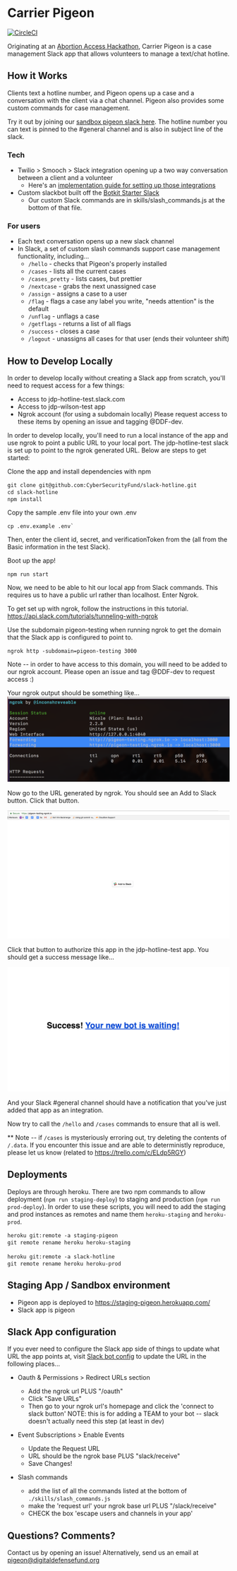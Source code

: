 # Carrier Pigeon
[![CircleCI](https://circleci.com/gh/DigitalDefenseFund/slack_hotline/tree/master.svg?style=svg)](https://circleci.com/gh/DigitalDefenseFund/slack_hotline/tree/master)

Originating at an [Abortion Access Hackathon](https://github.com/AbortionAccessHackathon/slack-hotline), Carrier Pigeon is a case management Slack app that allows volunteers to manage a text/chat hotline.

## How it Works
Clients text a hotline number, and Pigeon opens up a case and a conversation with the client via a chat channel. Pigeon also provides some custom commands for case management.

Try it out by joining our [sandbox pigeon slack here](https://join.slack.com/t/ddf-hotline-sandbox/shared_invite/enQtNDM3ODQzNTY5Mzk1LTc5ZDA1MmI5N2E3MDdmMWJkZWQ2NDJiMTVmOWM3ZDBkYmI1OTBlZTJiMjRhYTg1ODg0ZDk2NjAwZjhmMTQxN2I). The hotline number you can text is pinned to the #general channel and is also in subject line of the slack.

### Tech
* Twilio > Smooch > Slack integration opening up a two way conversation between a client and a volunteer
  * Here's an [implementation guide for setting up those integrations](https://docs.google.com/presentation/d/e/2PACX-1vQ_aW1YF75JLHjFQUJ_NHANT37NyNmeywmbNjeHH7ap1LTYL1dHA_vtYIVyRCmbygFf-okZzyvsjEAs/pub?start=false&loop=false&delayms=3000)
* Custom slackbot built off the [Botkit Starter Slack](https://github.com/howdyai/botkit-starter-slack)
  * Our custom Slack commands are in skills/slash_commands.js at the bottom of that file.

### For users
* Each text conversation opens up a new slack channel
* In Slack, a set of custom slash commands support case management functionality, including...
  * `/hello` - checks that Pigeon's properly installed
  * `/cases` - lists all the current cases
  * `/cases_pretty` - lists cases, but prettier
  * `/nextcase` - grabs the next unassigned case
  * `/assign` - assigns a case to a user
  * `/flag` - flags a case any label you write, "needs attention" is the default
  * `/unflag` - unflags a case
  * `/getflags` - returns a list of all flags
  * `/success` - closes a case
  * `/logout` - unassigns all cases for that user (ends their volunteer shift)

## How to Develop Locally

In order to develop locally without creating a Slack app from scratch, you'll need to request access for a few things:
* Access to jdp-hotline-test.slack.com
* Access to jdp-wilson-test app
* Ngrok account (for using a subdomain locally)
Please request access to these items by opening an issue and tagging @DDF-dev.

In order to develop locally, you'll need to run a local instance of the app and use ngrok to point a public URL to your local port. The jdp-hotline-test slack is set up to point to the ngrok generated URL. Below are steps to get started:

Clone the app and install dependencies with npm
```
git clone git@github.com:CyberSecurityFund/slack-hotline.git
cd slack-hotline
npm install
```

Copy the sample .env file into your own .env
```
cp .env.example .env`
```
Then, enter the client id, secret, and verificationToken from the (all from the Basic information in the test Slack).

Boot up the app!
```
npm run start
```

Now, we need to be able to hit our local app from Slack commands. This requires us to have a public url rather than localhost. Enter Ngrok.

To get set up with ngrok, follow the instructions in this tutorial.
https://api.slack.com/tutorials/tunneling-with-ngrok

Use the subdomain pigeon-testing when running ngrok to get the domain that the Slack app is configured to point to.
```
ngrok http -subdomain=pigeon-testing 3000
```
Note -- in order to have access to this domain, you will need to be added to our ngrok account. Please open an issue and tag @DDF-dev to request access :)

Your ngrok output should be something like...
![alt text](docs/screenshots/ngrok.png "Ngrok Screenshot")

Now go to the URL generated by ngrok. You should see an Add to Slack button. Click that button.

![alt text](docs/screenshots/auth.png "Auth Screenshot")

Click that button to authorize this app in the jdp-hotline-test app. You should get a success message like...

![alt text](docs/screenshots/success.png "Success Screenshot")

And your Slack #general channel should have a notification that you've just added that app as an integration.

Now try to call the `/hello` and `/cases` commands to ensure that all is well.

** Note -- if `/cases` is mysteriously erroring out, try deleting the contents of `/.data`. If you encounter this issue and are able to deterministly reproduce, please let us know (related to https://trello.com/c/ELdp5RGY)

## Deployments
Deploys are through heroku. There are two npm commands to allow deployment (`npm run staging-deploy`) to staging and production (`npm run prod-deploy`). In order to use these scripts, you will need to add the staging and prod instances as remotes and name them `heroku-staging` and `heroku-prod`.

```
heroku git:remote -a staging-pigeon
git remote rename heroku heroku-staging

heroku git:remote -a slack-hotline
git remote rename heroku heroku-prod
```

## Staging App / Sandbox environment

* Pigeon app is deployed to https://staging-pigeon.herokuapp.com/
* Slack app is pigeon

## Slack App configuration
If you ever need to configure the Slack app side of things to update what URL the app points at, visit [Slack bot config](https://api.slack.com/apps) to update the URL in the following places...

* Oauth & Permissions > Redirect URLs section
  * Add the ngrok url PLUS "/oauth"
  * Click "Save URLs"
  * Then go to your ngrok url's homepage and click the 'connect to slack button'
  NOTE: this is for adding a TEAM to your bot -- slack doesn't actually need this step (at least in dev)

* Event Subscriptions > Enable Events
  * Update the Request URL
  * URL should be the ngrok base PLUS "slack/receive"
  * Save Changes!

* Slash commands
  * add the list of all the commands listed at the bottom of `./skills/slash_commands.js`
  * make the 'request url' your ngrok base url PLUS "/slack/receive"
  * CHECK the box 'escape users and channels in your app'

## Questions? Comments?
Contact us by opening an issue! Alternatively, send us an email at pigeon@digitaldefensefund.org